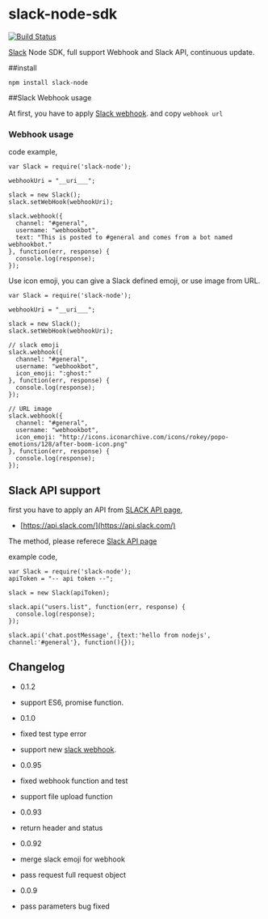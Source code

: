 slack-node-sdk
==============

[![Build Status](https://travis-ci.org/clonn/slack-node-sdk.svg?branch=master)](https://travis-ci.org/clonn/slack-node-sdk)

[Slack](https://slack.com/) Node SDK, full support Webhook and Slack API, continuous update.

##install

    npm install slack-node

##Slack Webhook usage

At first, you have to apply [Slack webhook](https://my.slack.com/services/new/incoming-webhook).
and copy `webhook url`

### Webhook usage

code example,

    var Slack = require('slack-node');

    webhookUri = "__uri___";

    slack = new Slack();
    slack.setWebHook(webhookUri);

    slack.webhook({
      channel: "#general",
      username: "webhookbot",
      text: "This is posted to #general and comes from a bot named webhookbot."
    }, function(err, response) {
      console.log(response);
    });

Use icon emoji, you can give a Slack defined emoji, or use image from URL.


    var Slack = require('slack-node');

    webhookUri = "__uri___";

    slack = new Slack();
    slack.setWebHook(webhookUri);

    // slack emoji
    slack.webhook({
      channel: "#general",
      username: "webhookbot",
      icon_emoji: ":ghost:"
    }, function(err, response) {
      console.log(response);
    });

    // URL image
    slack.webhook({
      channel: "#general",
      username: "webhookbot",
      icon_emoji: "http://icons.iconarchive.com/icons/rokey/popo-emotions/128/after-boom-icon.png"
    }, function(err, response) {
      console.log(response);
    });

## Slack API support

first you have to apply an API from [SLACK API page](https://api.slack.com/),

 * [https://api.slack.com/](https://api.slack.com/)

The method, please referece [Slack API page](https://api.slack.com/)

example code,

    var Slack = require('slack-node');
    apiToken = "-- api token --";

    slack = new Slack(apiToken);

    slack.api("users.list", function(err, response) {
      console.log(response);
    });

    slack.api('chat.postMessage', {text:'hello from nodejs', channel:'#general'}, function(){});

## Changelog

 * 0.1.2
  * support ES6, promise function.
 
 * 0.1.0
  * fixed test type error
  * support new [slack webhook](https://api.slack.com/incoming-webhooks).
 
 * 0.0.95
  * fixed webhook function and test
  * support file upload function
 
 * 0.0.93
  * return header and status

 * 0.0.92
  * merge slack emoji for webhook
  * pass request full request object

 * 0.0.9
  * pass parameters bug fixed
